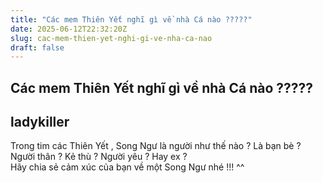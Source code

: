 ```yaml
---
title: "Các mem Thiên Yết nghĩ gì về nhà Cá nào ?????"
date: 2025-06-12T22:32:20Z
slug: cac-mem-thien-yet-nghi-gi-ve-nha-ca-nao
draft: false
---
```


## Các mem Thiên Yết nghĩ gì về nhà Cá nào ?????

## ladykiller

Trong tim các Thiên Yết , Song Ngư là người như thế nào ?
       Là bạn bè ? Người thân ? Kẻ thù ? Người yêu ? Hay ex ?      
       Hãy chia sẻ cảm xúc của bạn về một Song Ngư nhé !!! ^^